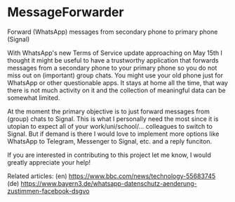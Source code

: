 # MessageForwarder
Forward (WhatsApp) messages from secondary phone to primary phone (Signal)

With WhatsApp's new Terms of Service update approaching on May 15th I thought it might be useful to have a trustworthy application that forwards messages 
from a secondary phone to your primary phone so you do not miss out on (important) group chats. You might use your old phone just for WhatsApp 
or other questionable apps. It stays at home all the time, that way there is not much activity on it and the collection of meaningful data can be somewhat limited. 

At the moment the primary objective is to just forward messages from (group) chats to Signal.
This is what I personally need the most since it is utopian to expect all of your work/uni/school/... colleagues to switch to Signal.
But if demand is there I would love to implement more options like WhatsApp to Telegram, Messenger to Signal, etc. and a reply funciton.

If you are interested in contributing to this project let me know, I would greatly appreciate your help!


Related articles:
(en) https://www.bbc.com/news/technology-55683745
(de) https://www.bayern3.de/whatsapp-datenschutz-aenderung-zustimmen-facebook-dsgvo
